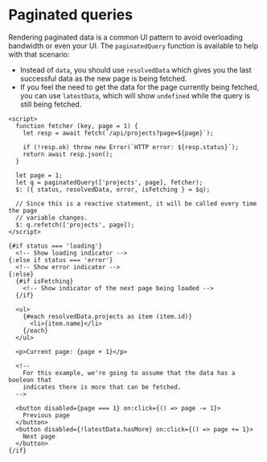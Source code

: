 # Paginated queries

Rendering paginated data is a common UI pattern to avoid overloading bandwidth
or even your UI. The `paginatedQuery` function is available to help with that
scenario:

- Instead of `data`, you should use `resolvedData` which gives you the last
  successful data as the new page is being fetched.
- If you feel the need to get the data for the page currently being fetched,
  you can use `latestData`, which will show `undefined` while the query is
  still being fetched.

```svelte
<script>
  function fetcher (key, page = 1) {
    let resp = await fetch(`/api/projects?page=${page}`);

    if (!resp.ok) throw new Error(`HTTP error: ${resp.status}`);
    return await resp.json();
  }

  let page = 1;
  let q = paginatedQuery(['projects', page], fetcher);
  $: ({ status, resolvedData, error, isFetching } = $q);

  // Since this is a reactive statement, it will be called every time the page
  // variable changes.
  $: q.refetch(['projects', page]);
</script>

{#if status === 'loading'}
  <!-- Show loading indicator -->
{:else if status === 'error'}
  <!-- Show error indicator -->
{:else}
  {#if isFetching}
    <!-- Show indicator of the next page being loaded -->
  {/if}

  <ul>
    {#each resolvedData.projects as item (item.id)}
      <li>{item.name}</li>
    {/each}
  </ul>

  <p>Current page: {page + 1}</p>

  <!--
    For this example, we're going to assume that the data has a boolean that
    indicates there is more that can be fetched.
  -->

  <button disabled={page === 1} on:click={() => page -= 1}>
    Previous page
  </button>
  <button disabled={!latestData.hasMore} on:click={() => page += 1}>
    Next page
  </button>
{/if}
```
